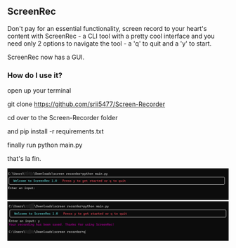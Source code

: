 ## ScreenRec ##

Don't pay for an essential functionality, screen record to your heart's content with ScreenRec - a CLI tool with a pretty cool interface and you need only 2 options to navigate the tool - a 'q' to quit and a 'y' to start.

ScreenRec now has a GUI.

### How do I use it? ###

open up your terminal

git clone https://github.com/srii5477/Screen-Recorder

cd over to the Screen-Recorder folder

and pip install -r requirements.txt

finally run python main.py

that's la fin.

![image](./pics/3.png)
![image](./pics/1.png)
